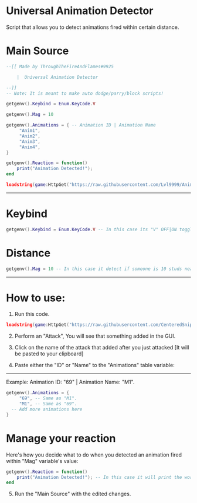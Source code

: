 # Universal Animation Detector
Script that allows you to detect animations fired within certain distance.

# Main Source
```lua
--[[ Made by ThroughTheFireAndFlames#9925

    |  Universal Animation Detector

--]]
-- Note: It is meant to make auto dodge/parry/block scripts!

getgenv().Keybind = Enum.KeyCode.V

getgenv().Mag = 10

getgenv().Animations = { -- Animation ID | Animation Name
     "Anim1",
     "Anim2",
     "Anim3",
     "Anim4",
}

getgenv().Reaction = function()
    print("Animation Detected!");
end

loadstring(game:HttpGet("https://raw.githubusercontent.com/Lvl9999/AnimDetector/main/Universal"))();
```
-----------------------------------------------------------------------------------------------------------
# Keybind
```lua
getgenv().Keybind = Enum.KeyCode.V -- In this case its "V" OFF|ON toggle.
```
# Distance
```lua
getgenv().Mag = 10 -- In this case it detect if someone is 10 studs near you.
```
-----------------------------------------------------------------------------------------------------------
# How to use:
1. Run this code.
```lua
loadstring(game:HttpGet("https://raw.githubusercontent.com/CenteredSniper/Kenzen/master/AnimationStealer.lua"))();
```
2. Perform an "Attack", You will see that something added in the GUI.
  
3. Click on the name of the attack that added after you just attacked [It will be pasted to your clipboard]

4. Paste either the "ID" or "Name" to the "Animations" table variable:
----------------------------------------------------------------------
  Example: Animation ID: "69" | Animation Name: "M1".

```lua
getgenv().Animations = {
     "69", -- Same as "M1".
     "M1", -- Same as "69".
  -- Add more animations here
}
   ```
# Manage your reaction
Here's how you decide what to do when you detected an animation fired within "Mag" variable's value:

```lua
getgenv().Reaction = function()
    print("Animation Detected!"); -- In this case it will print the word "Animation Detected!" in F9 console
end
```

5. Run the "Main Source" with the edited changes.
